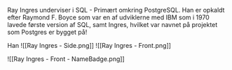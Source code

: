 Ray Ingres underviser i SQL - Primært omkring PostgreSQL. Han er opkaldt efter Raymond F. Boyce som var en af udviklerne med IBM som i 1970 lavede første version af SQL, samt Ingres, hvilket var navnet på projektet som Postgres er bygget på!

Han 
![[Ray Ingres - Side.png]]
![[Ray Ingres - Front.png]]


![[Ray Ingres - Front - NameBadge.png]]